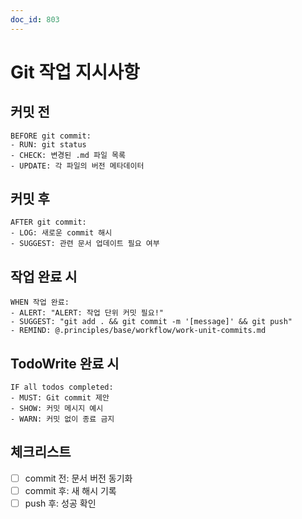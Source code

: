 ```yaml
---
doc_id: 803
---
```


# Git 작업 지시사항

## 커밋 전

```
BEFORE git commit:
- RUN: git status
- CHECK: 변경된 .md 파일 목록
- UPDATE: 각 파일의 버전 메타데이터
```

## 커밋 후

```
AFTER git commit:
- LOG: 새로운 commit 해시
- SUGGEST: 관련 문서 업데이트 필요 여부
```

## 작업 완료 시

```
WHEN 작업 완료:
- ALERT: "ALERT: 작업 단위 커밋 필요!"
- SUGGEST: "git add . && git commit -m '[message]' && git push"
- REMIND: @.principles/base/workflow/work-unit-commits.md
```

## TodoWrite 완료 시

```
IF all todos completed:
- MUST: Git commit 제안
- SHOW: 커밋 메시지 예시
- WARN: 커밋 없이 종료 금지
```

## 체크리스트

- [ ] commit 전: 문서 버전 동기화
- [ ] commit 후: 새 해시 기록
- [ ] push 후: 성공 확인